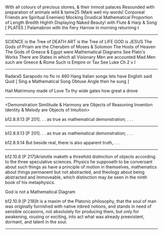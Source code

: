 With all colours of precious stones, & their inmost palaces
Resounded with preparation of animals wild & tame25
(Mark well my words! Corporeal Friends are Spiritual Enemies)
Mocking Druidical Mathematical Proportion of Length Bredth Highth
Displaying Naked Beauty! with Flute & Harp & Song
[ PLATE5 ]
Palamabron with the fiery Harrow in morning returning t

---
SCIENCE is the Tree of DEATH
ART is the Tree of LIFE GOD is JESUS
The Gods of Priam are the Cherubim of Moses & Solomon The Hosts of Heaven
The Gods of Greece & Egypt were Mathematical Diagrams See Plato's Works
There are States in which all Visionary Men are accounted Mad
Men such are Greece & Rome Such is Empire or Tax
See Luke Ch 2 v I

---
Radara5
Sarapodo no flo ro
460
Hang Italian songs lets have English said Quid [ Sing a Mathematical Song Obtuse Angle then he sung ] <English Genius for ever here I go>

Hail Matrimony made of Love
To thy wide gates how great a drove

---
<Demonstration Similitude & Harmony are Objects of Reasoning Invention Identity & Melody are Objects of Intuition>

b12.8.9.13
[P 201]. . . as true as mathematical demonstration; . . .

<God forbid that Truth should be Confined to Mathematical Demonstration >


---
b12.8.9.13
[P 201]. . . as true as mathematical demonstration; . . .

<God forbid that Truth should be Confined to Mathematical Demonstration >

b12.8.9.14
But beside real, there is also apparent truth, . . .

---
b12.10.8
[P 217]Aristotle maketh a threefold distinction of objects according to the three speculative sciences. Physics he supposeth to be conversant about such things as have a principle of motion in themselves, mathematics about things permanent but not abstracted, and theology about being abstracted and immoveable, which distinction may be seen in the ninth book of his metaphysics.

God is not a Mathematical Diagram

b12.10.9
[P 218]It is a maxim of the Platonic philosophy, that the soul of man was originally furnished with native inbred notions, and stands in need of sensible occasions, not absolutely for producing them, but only for awakening, rousing or exciting, into act what was already preexistent, dormant, and latent in the soul.

---
